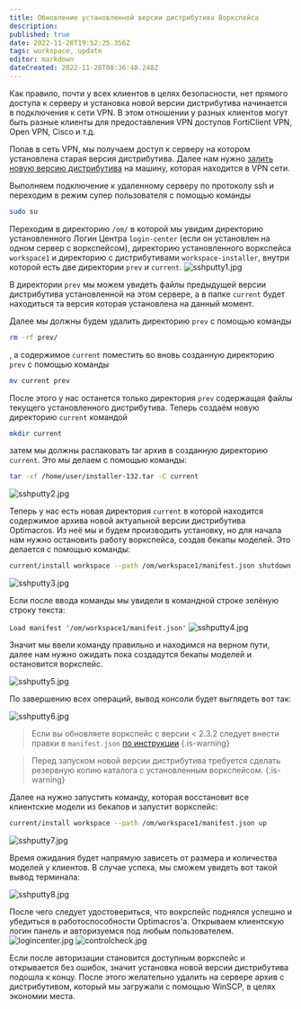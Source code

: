 ```yaml
---
title: Обновление установленной версии дистрибутива Воркспейса
description: 
published: true
date: 2022-11-28T19:52:25.356Z
tags: workspace, update
editor: markdown
dateCreated: 2022-11-28T08:36:48.248Z
---
```


Как правило, почти у всех клиентов в целях безопасности, нет прямого доступа к серверу и установка новой версии дистрибутива начинается в подключения к сети VPN. В этом отношении у разных клиентов могут быть разные клиенты для 
предоставления VPN доступов FortiClient VPN, Open VPN, Cisco и т.д.

Попав в сеть VPN, мы получаем доступ к серверу на котором установлена старая версия дистрибутива. Далее нам нужно [залить новую версию дистрибутива](/ru/workspace/maintenance/upload) на машину, которая находится в VPN сети. 

Выполняем подключение к удаленному серверу по протоколу ssh и переходим в режим супер пользователя с помощью команды 
```bash 
sudo su
``` 
Переходим в директорию ```/om/``` в которой мы увидим директорию установленного Логин Центра ```login-center``` (если он установлен на одном сервер с воркспейсом), директорию установленного воркспейса ```workspace1``` и директорию с дистрибутивами ```workspace-installer```, внутри которой есть две директории ```prev``` и ```current```.
![sshputty1.jpg](/maintenance/sshputty1.jpg)


В директории ```prev``` мы можем увидеть файлы предыдущей версии дистрибутива установленной на этом сервере, а в папке ```current``` будет находиться та версия которая установлена на данный момент.

Далее мы должны будем удалить директорию ```prev``` с помощью команды 
```bash 
rm -rf prev/
```
, а содержимое ```current``` поместить во вновь созданную директорию ```prev``` с помощью команды 
```bash
mv current prev
```
После этого у нас останется только директория ```prev``` содержащая файлы текущего установленного дистрибутива. Теперь создаём новую директорию ```current``` командой 
```bash
mkdir current
```
затем мы должны распаковать tar архив в созданную директорию ```current```. Это мы делаем с помощью команды:

```bash
tar -xf /home/user/installer-132.tar -C current
```
![sshputty2.jpg](/maintenance/sshputty2.jpg)

Теперь у нас есть новая директория ```current``` в которой находится содержимое архива новой актуальной версии дистрибутива Optimacros. Из неё мы и будем производить установку, но для начала нам нужно остановить работу воркспейса, создав бекапы моделей. Это делается с помощью команды:
 
``` bash
current/install workspace --path /om/workspace1/manifest.json shutdown
```
![sshputty3.jpg](/maintenance/sshputty3.jpg)


Если после ввода команды мы увидели в командной строке зелёную строку текста: 

```Load manifest '/om/workspace1/manifest.json'```
![sshputty4.jpg](/maintenance/sshputty4.jpg)

Значит мы ввели команду правильно и находимся на верном пути, далее нам нужно ожидать пока создадутся бекапы моделей и остановится воркспейс.

![sshputty5.jpg](/maintenance/sshputty5.jpg)

По завершению всех операций, вывод консоли будет выглядеть вот так:

![sshputty6.jpg](/maintenance/sshputty6.jpg)
> Если вы обновляете воркспейс с версии < 2.3.2 следует внести правки в `manifest.json` [по инструкции](/ru/workspace/maintenance/update2_3_2)
{.is-warning}

> Перед запуском новой версии дистрибутива требуется сделать резервную копию каталога с установленным воркспейсом. 
{.is-warning}


Далее на нужно запустить команду, которая восстановит все клиентские модели из бекапов и запустит воркспейс:

```bash
current/install workspace --path /om/workspace1/manifest.json up
```

![sshputty7.jpg](/maintenance/sshputty7.jpg)

Время ожидания будет напрямую зависеть от размера и количества моделей у клиентов. В случае успеха, мы сможем увидеть 
вот такой вывод терминала:

![sshputty8.jpg](/maintenance/sshputty8.jpg)


После чего следует удостовериться, что вокрспейс поднялся успешно и убедиться в работоспособности Optimacros'а. Открываем клиентскую логин панель и авторизуемся под любым пользователем.
![logincenter.jpg](/maintenance/logincenter.jpg)
![controlcheck.jpg](/maintenance/controlcheck.jpg)

Если после авторизации становится доступным воркспейс и открывается без ошибок, значит установка новой версии дистрибутива подошла к концу. После этого желательно удалить на сервере архив с дистрибутивом, который мы загружали с помощью WinSCP, в целях экономии места.